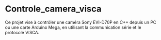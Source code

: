 # Controle_camera_visca
Ce projet vise à contrôler une caméra Sony EVI-D70P en C++ depuis un PC ou une carte Arduino Mega, en utilisant la communication série et le protocole VISCA. 
